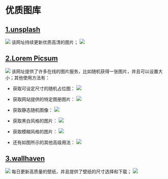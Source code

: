 # 优质图库

## [1.unsplash](https://unsplash.com/)
![](http://ahuntsun.gitee.io/blogimagebed/img/vuepress/website/6/1.png)
该网址持续更新优质高清的图片；
![](http://ahuntsun.gitee.io/blogimagebed/img/vuepress/website/6/1.2.png)

## [2.Lorem Picsum](https://picsum.photos/)
![](http://ahuntsun.gitee.io/blogimagebed/img/vuepress/website/6/2.png)
该网址提供了许多在线的图片服务，比如随机获得一张图片，并且可以设置大小；其他使用方法有：
* 获取可设定尺寸的随机占位图：
  ![](http://ahuntsun.gitee.io/blogimagebed/img/vuepress/website/6/2.1.png)

* 获取网站提供的特定图册图片：
  ![](http://ahuntsun.gitee.io/blogimagebed/img/vuepress/website/6/2.2.png)

* 获取静态随机图像：
  ![](http://ahuntsun.gitee.io/blogimagebed/img/vuepress/website/6/2.3.png)

* 获取黑白风格的图片：
  ![](http://ahuntsun.gitee.io/blogimagebed/img/vuepress/website/6/2.4.png)

* 获取模糊风格的图片：
  ![](http://ahuntsun.gitee.io/blogimagebed/img/vuepress/website/6/2.5.png)

* 还有如图所示的其他高级用法：
  ![](http://ahuntsun.gitee.io/blogimagebed/img/vuepress/website/6/2.6.png)

## [3.wallhaven](https://wallhaven.cc/)
![](http://ahuntsun.gitee.io/blogimagebed/img/vuepress/website/6/3.png)
每日更新高质量的壁纸，并且提供了壁纸的尺寸选择和下载；
![](http://ahuntsun.gitee.io/blogimagebed/img/vuepress/website/6/3.2.png)


